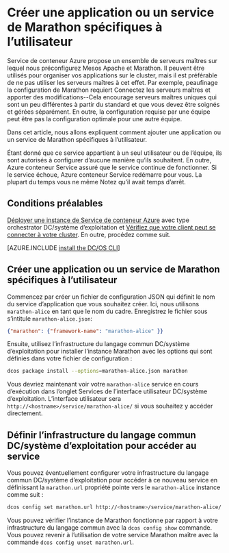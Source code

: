 <properties
   pageTitle="Application ou un service de Marathon spécifiques à l’utilisateur | Microsoft Azure"
   description="Créer une application ou un service de Marathon spécifiques à l’utilisateur"
   services="container-service"
   documentationCenter=""
   authors="rgardler"
   manager="timlt"
   editor=""
   tags="acs, azure-container-service"
   keywords="Conteneurs, Marathon, Micro-services, DC/système d’exploitation, Azure"/>

<tags
   ms.service="container-service"
   ms.devlang="na"
   ms.topic="get-started-article"
   ms.tgt_pltfrm="na"
   ms.workload="na"
   ms.date="04/12/2016"
   ms.author="rogardle"/>

# <a name="create-an-application-or-user-specific-marathon-service"></a>Créer une application ou un service de Marathon spécifiques à l’utilisateur

Service de conteneur Azure propose un ensemble de serveurs maîtres sur lequel nous préconfigurez Mesos Apache et Marathon. Il peuvent être utilisés pour organiser vos applications sur le cluster, mais il est préférable de ne pas utiliser les serveurs maîtres à cet effet. Par exemple, peaufinage la configuration de Marathon requiert Connectez les serveurs maîtres et apporter des modifications--Cela encourage serveurs maîtres uniques qui sont un peu différentes à partir du standard et que vous devez être soignés et gérées séparément. En outre, la configuration requise par une équipe peut être pas la configuration optimale pour une autre équipe.

Dans cet article, nous allons expliquent comment ajouter une application ou un service de Marathon spécifiques à l’utilisateur.

Étant donné que ce service appartient à un seul utilisateur ou de l’équipe, ils sont autorisés à configurer d’aucune manière qu’ils souhaitent. En outre, Azure conteneur Service assuré que le service continue de fonctionner. Si le service échoue, Azure conteneur Service redémarre pour vous. La plupart du temps vous ne même Notez qu’il avait temps d’arrêt.

## <a name="prerequisites"></a>Conditions préalables

[Déployer une instance de Service de conteneur Azure](container-service-deployment.md) avec type orchestrator DC/système d’exploitation et [Vérifiez que votre client peut se connecter à votre cluster](container-service-connect.md). En outre, procédez comme suit.

[AZURE.INCLUDE [install the DC/OS CLI](../../includes/container-service-install-dcos-cli-include.md)]

## <a name="create-an-application-or-user-specific-marathon-service"></a>Créer une application ou un service de Marathon spécifiques à l’utilisateur

Commencez par créer un fichier de configuration JSON qui définit le nom du service d’application que vous souhaitez créer. Ici, nous utilisons `marathon-alice` en tant que le nom du cadre. Enregistrez le fichier sous s’intitule `marathon-alice.json`:

```json
{"marathon": {"framework-name": "marathon-alice" }}
```

Ensuite, utilisez l’infrastructure du langage commun DC/système d’exploitation pour installer l’instance Marathon avec les options qui sont définies dans votre fichier de configuration :

```bash
dcos package install --options=marathon-alice.json marathon
```

Vous devriez maintenant voir votre `marathon-alice` service en cours d’exécution dans l’onglet Services de l’interface utilisateur DC/système d’exploitation. L’interface utilisateur sera `http://<hostname>/service/marathon-alice/` si vous souhaitez y accéder directement.

## <a name="set-the-dcos-cli-to-access-the-service"></a>Définir l’infrastructure du langage commun DC/système d’exploitation pour accéder au service

Vous pouvez éventuellement configurer votre infrastructure du langage commun DC/système d’exploitation pour accéder à ce nouveau service en définissant la `marathon.url` propriété pointe vers le `marathon-alice` instance comme suit :

```bash
dcos config set marathon.url http://<hostname>/service/marathon-alice/
```

Vous pouvez vérifier l’instance de Marathon fonctionne par rapport à votre infrastructure du langage commun avec la `dcos config show` commande. Vous pouvez revenir à l’utilisation de votre service Marathon maître avec la commande `dcos config unset marathon.url`.
